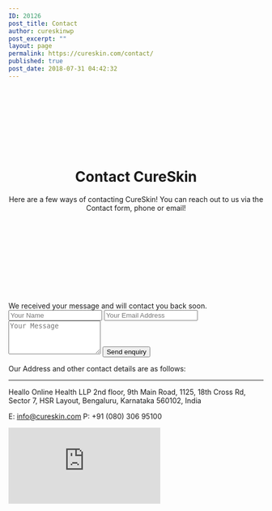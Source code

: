 ```yaml
---
ID: 20126
post_title: Contact
author: cureskinwp
post_excerpt: ""
layout: page
permalink: https://cureskin.com/contact/
published: true
post_date: 2018-07-31 04:42:32
---
```

<header style="background-image: url('https://cureskin.com/wp-content/uploads/2018/07/AdobeStock_157428412.jpeg'); padding-top: 120px; padding-bottom: 120px;">
<h1>Contact CureSkin</h1>
Here are a few ways of contacting CureSkin! You can reach out to us via the Contact form, phone or email!

</header><section><form action="https://cureskin.com/wp-admin/admin-ajax.php" method="POST" data-form="mailer">We received your message and will contact you back soon.
<input name="action" type="hidden" value="contact_send" />
<input name="error-msg" type="hidden" value="There is a problem in our email service. Please try again later." />
<input name="to" type="hidden" value="guna@heallo.ai" />
<input name="subject" type="hidden" value="CureSkin contact" />
<input name="name" type="text" placeholder="Your Name" />
<input name="email" type="email" placeholder="Your Email Address" />
<textarea name="message" rows="4" placeholder="Your Message"></textarea>
<button>
Send enquiry </button></form>Our Address and other contact details are as follows:

<hr />

Heallo Online Health LLP
2nd floor, 9th Main Road,
1125, 18th Cross Rd,
Sector 7, HSR Layout, Bengaluru, Karnataka 560102, India

E:
info@cureskin.com
P:
+91 (080) 306 95100

</section><iframe src="https://maps.google.com/maps?q=CureSkin&amp;t=m&amp;z=14&amp;output=embed&amp;iwloc=near" frameborder="0" marginwidth="0" marginheight="0" scrolling="no"></iframe>